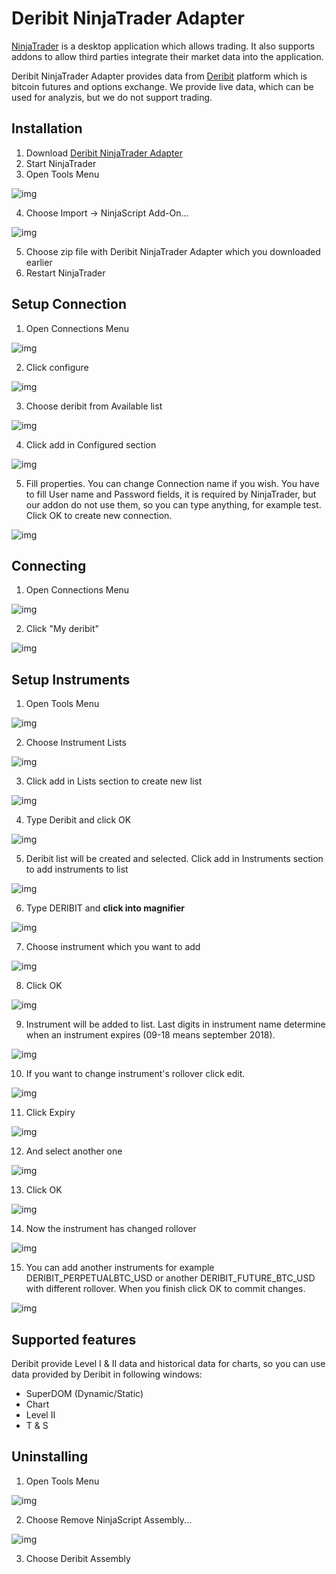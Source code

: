 # Deribit NinjaTrader Adapter

[NinjaTrader](https://ninjatrader.com/) is a desktop application which allows trading. It also supports addons to allow third parties integrate their market data into the application.

Deribit NinjaTrader Adapter provides data from [Deribit](https://www.deribit.com/) platform which is bitcoin futures and options exchange. We provide live data, which can be used for analyzis, but we do not support trading.

## Installation

1. Download [Deribit NinjaTrader Adapter](https://github.com/deribit/deribit-ninjatrader-addon/releases/download/v1.0.0/DeribitNinjaTrader-addon-v1.0.0.zip)
2. Start NinjaTrader
3. Open Tools Menu

![img](images/install_1.png)

4. Choose Import -> NinjaScript Add-On...

![img](images/install_2.png)

5. Choose zip file with Deribit NinjaTrader Adapter which you downloaded earlier
6. Restart NinjaTrader

## Setup Connection

1. Open Connections Menu

![img](images/connection_1.png)

2. Click configure

![img](images/connection_2.png)

3. Choose deribit from Available list

![img](images/connection_3.png)

4. Click add in Configured section

![img](images/connection_4.png)

5. Fill properties. You can change Connection name if you wish. You have to fill User name and Password fields, it is required by NinjaTrader, but our addon do not use them, so you can type anything, for example test. Click OK to create new connection.

![img](images/connection_5.png)

## Connecting

1. Open Connections Menu

![img](images/connection_1.png)

2. Click "My deribit"

![img](images/connection_6.png)

## Setup Instruments

1. Open Tools Menu

![img](images/install_1.png)

2. Choose Instrument Lists

![img](images/instrument_list_1.png)

3. Click add in Lists section to create new list

![img](images/instrument_list_2.png)

4. Type Deribit and click OK

![img](images/instrument_list_3.png)

5. Deribit list will be created and selected. Click add in Instruments section to add instruments to list

![img](images/instrument_list_4.png)

6. Type DERIBIT and **click into magnifier**

![img](images/instrument_list_5.png)

7. Choose instrument which you want to add

![img](images/instrument_list_6.png)

8. Click OK

![img](images/instrument_list_7.png)

9. Instrument will be added to list. Last digits in instrument name determine when an instrument expires (09-18 means september 2018).

![img](images/instrument_list_8.png)

10. If you want to change instrument's rollover click edit.

![img](images/instrument_list_9.png)

11. Click Expiry

![img](images/instrument_list_10.png)

12. And select another one

![img](images/instrument_list_11.png)

13. Click OK

![img](images/instrument_list_12.png)

14. Now the instrument has changed rollover

![img](images/instrument_list_13.png)

15. You can add another instruments for example DERIBIT_PERPETUALBTC_USD or another DERIBIT_FUTURE_BTC_USD with different rollover. When you finish click OK to commit changes.

![img](images/instrument_list_14.png)

## Supported features

Deribit provide Level I & II data and historical data for charts, so you can use data provided by Deribit in following windows:

- SuperDOM (Dynamic/Static)
- Chart
- Level II
- T & S

## Uninstalling

1. Open Tools Menu

![img](images/install_1.png)

2. Choose Remove NinjaScript Assembly...

![img](images/uninstall_1.png)

3. Choose Deribit Assembly
